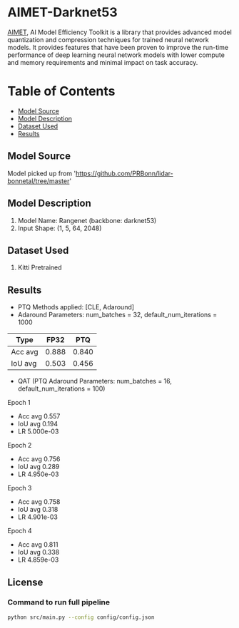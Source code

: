 # AIMET-Darknet53
[AIMET](https://quic.github.io/aimet-pages/index.html), AI Model Efficiency Toolkit is a library that provides advanced model quantization and compression techniques for trained neural network models. It provides features that have been proven to improve the run-time performance of deep learning neural network models with lower compute and memory requirements and minimal impact on task accuracy.

# Table of Contents
- [Model Source](#Model-Source)
- [Model Description](#Model-Description)
- [Dataset Used](#Dataset-Used)
- [Results](#Results)

## Model Source
Model picked up from 'https://github.com/PRBonn/lidar-bonnetal/tree/master'

## Model Description
1. Model Name: Rangenet (backbone: darknet53)
2. Input Shape: (1, 5, 64, 2048)

## Dataset Used
1. Kitti Pretrained

## Results
- PTQ Methods applied: [CLE, Adaround]
- Adaround Parameters: num_batches = 32, default_num_iterations = 1000

| Type       | FP32  | PTQ |
| ------------- |:-------------:|:-----:|
| Acc avg   | 0.888 | 0.840 | 
| IoU avg   | 0.503 | 0.456 |

- QAT (PTQ Adaround Parameters: num_batches = 16, default_num_iterations = 100)
  
Epoch 1
- Acc avg 0.557
- IoU avg 0.194
- LR 5.000e-03

Epoch 2
- Acc avg 0.756
- IoU avg 0.289
- LR 4.950e-03

Epoch 3
- Acc avg 0.758
- IoU avg 0.318
- LR 4.901e-03

Epoch 4
- Acc avg 0.811
- IoU avg 0.338
- LR 4.859e-03

## License



### Command to run full pipeline
```zsh
python src/main.py --config config/config.json
```

